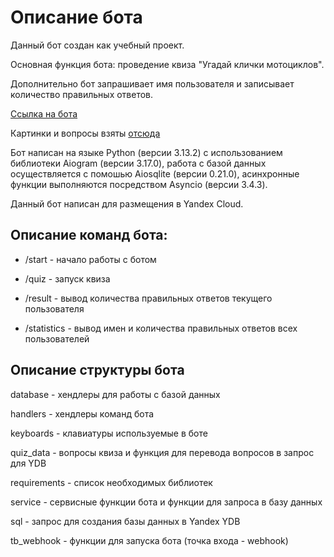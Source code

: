 # Описание бота
Данный бот создан как учебный проект.

Основная функция бота: проведение квиза "Угадай клички мотоциклов".

Дополнительно бот запрашивает имя пользователя и записывает количество правильных ответов.

[Ссылка на бота](https://t.me/maverick_moto_quiz_bot)

Картинки и вопросы взяты [отсюда](https://auto.ru/mag/article/kviz-ugaday-klichku-etogo-motocikla/?ysclid=m70ai7hr3r517208586&utm_referrer=https%3A%2F%2Fyandex.ru%2Fsearch%3Ftext%3Dmoto%2Bquiz%26lr%3D54%26clid%3D2192594)

Бот написан на языке Python (версии 3.13.2) c использованием библиотеки Aiogram (версии 3.17.0), работа с базой данных осуществляется с помошью Aiosqlite (версии 0.21.0), асинхронные функции выполняются посредством Asyncio (версии 3.4.3).

Данный бот написан для размещения в Yandex Cloud.

## Описание команд бота:

* /start - начало работы с ботом

* /quiz - запуск квиза

* /result - вывод количества правильных ответов текущего пользователя

* /statistics - вывод имен и количества правильных ответов всех пользователей

## Описание структуры бота

database - хендлеры для работы с базой данных

handlers - хендлеры команд бота

keyboards - клавиатуры используемые в боте

quiz_data - вопросы квиза и функция для перевода вопросов в запрос для YDB

requirements - список необходимых библиотек

service - сервисные функции бота и функции для запроса в базу данных

sql - запрос для создания базы данных в Yandex YDB

tb_webhook - функции для запуска бота (точка входа - webhook)

